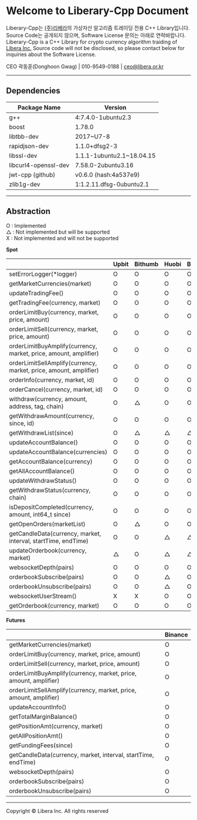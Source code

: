 # **Welcome to Liberary-Cpp Document**

Liberary-Cpp는 [(주)리베라](https://www.libera.or.kr)의 가상자산 알고리즘 트레이딩 전용 C++ Library입니다.
Source Code는 공개되지 않으며, Software License 문의는 아래로 연락바랍니다.  
Liberary-Cpp is a C++ Library for crypto currency algorithm traiding of [Libera Inc.](https://www.libera.or.kr)
Source code will not be disclosed, so please contact below for inquiries about the Software License.

CEO 곽동훈(Donghoon Gwag) | 010-9549-0188 | <ceo@libera.or.kr>

---

## **Dependencies**

|Package Name           |Version                  |
|-----------------------|-------------------------|
|g++                    |4:7.4.0-1ubuntu2.3       |
|boost                  |1.78.0                   |
|libtbb-dev             |2017~U7-8                |
|rapidjson-dev          |1.1.0+dfsg2-3            |
|libssl-dev             |1.1.1-1ubuntu2.1~18.04.15|
|libcurl4-openssl-dev   |7.58.0-2ubuntu3.16       |
|jwt-cpp (github)       |v0.6.0 (hash:4a537e9)    |
|zlib1g-dev             |1:1.2.11.dfsg-0ubuntu2.1 |

---

## **Abstraction**
O : Implemented  
△ : Not implemented but will be supported  
X : Not implemented and will not be supported  
  
**Spot**

|                                                                  | Upbit | Bithumb | Huobi | Binance | Okx |
|------------------------------------------------------------------|-------|---------|-------|---------|-----|
| setErrorLogger(*logger)                                          | O     | O       | O     | O       | O   |
| getMarketCurrencies(market)                                      | O     | O       | O     | O       | O   |
| updateTradingFee()                                               | O     | O       | O     | O       | O   |
| getTradingFee(currency, market)                                  | O     | O       | O     | O       | O   |
| orderLimitBuy(currency, market, price, amount)                   | O     | O       | O     | O       | O   |
| orderLimitSell(currency, market, price, amount)                  | O     | O       | O     | O       | O   |
| orderLimitBuyAmplify(currency, market, price, amount, amplifier) | O     | O       | O     | O       | O   |
| orderLimitSellAmplify(currency, market, price, amount, amplifier)| O     | O       | O     | O       | O   |
| orderInfo(currency, market, id)                                  | O     | O       | O     | O       | O   |
| orderCancel(currency, market, id)                                | O     | O       | O     | O       | O   |
| withdraw(currency, amount, address, tag, chain)                  | O     | △       | O     | O       | O   |
| getWithdrawAmount(currency, since, id)                           | O     | O       | O     | O       | O   |
| getWithdrawList(since)                                           | O     | △       | △     | △       | △   |
| updateAccountBalance()                                           | O     | O       | O     | O       | O   |
| updateAccountBalance(currencies)                                 | O     | O       | O     | O       | O   |
| getAccountBalance(currency)                                      | O     | O       | O     | O       | O   |
| getAllAccountBalance()                                           | O     | O       | O     | O       | O   |
| updateWithdrawStatus()                                           | O     | O       | O     | O       | O   |
| getWithdrawStatus(currency, chain)                               | O     | O       | O     | O       | O   |
| isDepositCompleted(currency, amount, int64_t since)              | O     | O       | O     | O       | O   |
| getOpenOrders(marketList)                                        | O     | △       | O     | O       | O   |
| getCandleData(currency, market, interval, startTime, endTime)    | O     | O       | △     | △       | △   |
| updateOrderbook(currency, market)                                | △     | O       | △     | △       | △   |
| websocketDepth(pairs)                                            | O     | O       | O     | O       | O   |
| orderbookSubscribe(pairs)                                        | O     | O       | △     | O       | O   |
| orderbookUnsubscribe(pairs)                                      | O     | O       | △     | O       | O   |
| websocketUserStream()                                            | X     | X       | O     | O       | △   |
| getOrderbook(currency, market)                                   | O     | O       | O     | O       | O   |

**Futures**

|                                                                  | Binance |
|------------------------------------------------------------------|---------|
| getMarketCurrencies(market)                                      | O       |
| orderLimitBuy(currency, market, price, amount)                   | O       |
| orderLimitSell(currency, market, price, amount)                  | O       |
| orderLimitBuyAmplify(currency, market, price, amount, amplifier) | O       |
| orderLimitSellAmplify(currency, market, price, amount, amplifier)| O       |
| updateAccountInfo()                                              | O       |
| getTotalMarginBalance()                                          | O       |
| getPositionAmt(currency, market)                                 | O       |
| getAllPositionAmt()                                              | O       |
| getFundingFees(since)                                            | O       |
| getCandleData(currency, market, interval, startTime, endTime)    | O       |
| websocketDepth(pairs)                                            | O       |
| orderbookSubscribe(pairs)                                        | O       |
| orderbookUnsubscribe(pairs)                                      | O       |

---

Copyright © Libera Inc. All rights reserved

